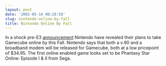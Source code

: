 ```yaml
---
layout: post
date: '2002-05-14 00:28:58'
slug: nintendo-online-by-fall
title: Nintendo Online By Fall
---
```


In a shock pre-E3 [announcement](http://www.planetgamecube.com/news.cfm?action=item&amp;id=3010) Nintendo have revealed their plans to take Gamecube online by this Fall. Nintendo says that both a v.90 and a broadband modem will be released for Gamecube, both at a low pricepoint of $34.95. The first online enabled game looks set to be Phantasy Star Online: Episode I & II from Sega.